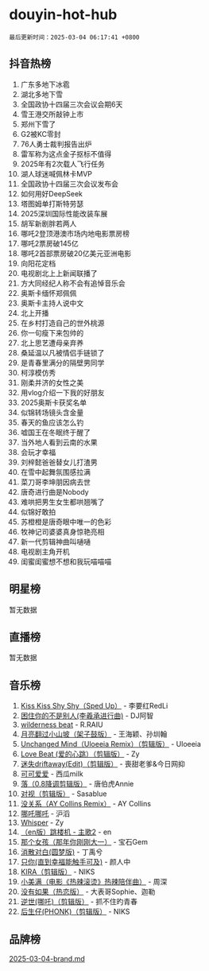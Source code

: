 # douyin-hot-hub

`最后更新时间：2025-03-04 06:17:41 +0800`

## 抖音热榜

1. 广东多地下冰雹
1. 湖北多地下雪
1. 全国政协十四届三次会议会期6天
1. 雪王港交所敲钟上市
1. 郑州下雪了
1. G2被KC零封
1. 76人勇士裁判报告出炉
1. 雷军称为这点金子抠标不值得
1. 2025年有2次载人飞行任务
1. 湖人球迷喊佩林卡MVP
1. 全国政协十四届三次会议发布会
1. 如何用好DeepSeek
1. 塔图姆单打斯特劳瑟
1. 2025深圳国际性能改装车展
1. 胡军新剧胖若两人
1. 哪吒2登顶港澳市场内地电影票房榜
1. 哪吒2票房破145亿
1. 哪吒2首部票房破20亿美元亚洲电影
1. 向阳花定档
1. 电视剧北上上新闻联播了
1. 方大同经纪人称不会有追悼音乐会
1. 奥斯卡缅怀郑佩佩
1. 奥斯卡主持人说中文
1. 北上开播
1. 在乡村打造自己的世外桃源
1. 你一句瘦下来包帅的
1. 北上思艺遭母亲弃养
1. 桑延温以凡被情侣手链锁了
1. 是青春里满分的隔壁男同学
1. 柯淳模仿秀
1. 刚柔并济的女性之美
1. 用vlog介绍一下我的好朋友
1. 2025奥斯卡获奖名单
1. 似锦转场镜头含金量
1. 春天的鱼应该怎么钓
1. 嘘国王在冬眠终于醒了
1. 当外地人看到云南的水果
1. 会玩才幸福
1. 刘梓懿爸爸替女儿打渣男
1. 在雪中起舞氛围感拉满
1. 菜刀哥李坤朋因病去世
1. 唐奇进行曲是Nobody
1. 难哄把男生女生都哄翘嘴了
1. 似锦好敢拍
1. 苏橙橙是唐奇眼中唯一的色彩
1. 牧神记司婆婆真身惊艳亮相
1. 新一代剪辑神曲叫嗵嗵
1. 电视剧主角开机
1. 闺蜜闺蜜想不想和我玩喵喵喵

## 明星榜

暂无数据

## 直播榜

暂无数据

## 音乐榜

1. [Kiss Kiss Shy Shy（Sped Up）](https://sf3-cdn-tos.douyinstatic.com/obj/tos-cn-ve-2774/oYpXDAeGgQK0zfPaji7iKUixpCXFGILeLGmvYA) - 李要红RedLi
1. [困住你的不是别人(李羲承进行曲)](https://sf3-cdn-tos.douyinstatic.com/obj/tos-cn-ve-2774/okWrrVL1iQGZbfHVeCPAe7IaerYfM2jEQi5mNI) - DJ阿智
1. [wilderness beat](https://sf6-cdn-tos.douyinstatic.com/obj/tos-cn-ve-2774/o0oBmODSFCpfFdLRGzAAFC2ah9AIMEQfAOueVE) - R.RAIU
1. [月亮翻过小山坡（架子鼓版）](https://sf3-cdn-tos.douyinstatic.com/obj/tos-cn-ve-2774/oMNeN2LYSVP6MMtoAQFGfeQDeftQqYPEErIl8Y) - 王海颖、孙圳翰
1. [Unchanged Mind（Uloeeia Remix）（剪辑版）](https://sf3-cdn-tos.douyinstatic.com/obj/tos-cn-ve-2774/oIHYu1YfsziJqmggAqBsXOiiI2Y1QB6I61RsMW) - Uloeeia
1. [Love Beat  (爱的心跳）（剪辑版）](https://sf3-cdn-tos.douyinstatic.com/obj/tos-cn-ve-2774/oUlARwvEINIisZ9nCnKMZiYFGfCCYLtDADDBge) - Zy
1. [迷失driftaway(Edit)（剪辑版）](https://sf3-cdn-tos.douyinstatic.com/obj/tos-cn-ve-2774/ogaa1xGNeFO6FCaMgO8PzzAceEI4fBLDMi15H3) - 喪甜老爹&今日网抑
1. [可可爱爱](https://sf3-cdn-tos.douyinstatic.com/obj/tos-cn-ve-2774/0deb1e75aea643b9927ba26aaafa29dd) - 西瓜milk
1. [落（0.8降调剪辑版）](https://sf3-cdn-tos.douyinstatic.com/obj/tos-cn-ve-2774/ociN0WUv3APijBYr6DUmAHmdkZ5MjM6gIF3iA) - 唐伯虎Annie
1. [对视（剪辑版）](https://sf5-hl-cdn-tos.douyinstatic.com/obj/tos-cn-ve-2774/ogKtIhiB0WfAa18F9z3uWODMtZi2ysB1VuAIsQ) - Sasablue
1. [没关系（AY Collins Remix）](https://sf5-hl-cdn-tos.douyinstatic.com/obj/tos-cn-ve-2774/oIBbI5Ghw4zdUCQMJrDEFaAQilZP3EIDSi7MW) - AY Collins
1. [哪吒哪吒](https://sf3-cdn-tos.douyinstatic.com/obj/tos-cn-ve-2774/oUkQCgCDnBanFehFEFQDxCQntAOIfp9gyZYFVo) - 沪滔
1. [Whisper](https://sf3-cdn-tos.douyinstatic.com/obj/tos-cn-ve-2774/oEeYKDxIDCFuArkftgkGqCnG7xZtRC2rEMKBQi) - Zy
1. [（en版）跳楼机 - 主歌2](https://sf3-cdn-tos.douyinstatic.com/obj/tos-cn-ve-2774/oklN6GvgQ2L8DpPeaAGf1gPeyKzjXFwHIwoCZv) - en
1. [那个女孩（那年你刚刚大一）](https://sf3-cdn-tos.douyinstatic.com/obj/tos-cn-ve-2774/o4IZw7TlivwiBBBMA2rIgWrGNIrjFroh6bPqQ) - 宝石Gem
1. [消散对白(圆梦版)](https://sf3-cdn-tos.douyinstatic.com/obj/tos-cn-ve-2774/og4jB5I5IizzoZVAAAzWgBMAsMDWoArfwBOiFs) - 丁禹兮
1. [只你(直到幸福能触手可及)](https://sf3-cdn-tos.douyinstatic.com/obj/tos-cn-ve-2774/o0lBkRDzFTeaVSUz3ZZSCBVtZ5DIMQGfgmEAuE) - 颜人中
1. [KIRA（剪辑版）](https://sf5-hl-cdn-tos.douyinstatic.com/obj/tos-cn-ve-2774/o0Bq3TvdHqOfzihWrHyABMociuMA3Inwsbx9Wi) - NIKS
1. [小美满（电影《热辣滚烫》热辣陪伴曲）](https://sf3-cdn-tos.douyinstatic.com/obj/tos-cn-ve-2774/o0GAn2lSgfZIDUgtevCGDQYnFg4CwnrBaxbTZL) - 周深
1. [没有如果（热恋版）](https://sf3-cdn-tos.douyinstatic.com/obj/tos-cn-ve-2774/o4iETqbxIThtCXlBeV0DfAhZsbCFGhagYupnMx) - 大表哥Sophie、迦勒
1. [逆世(哪吒)（剪辑版）](https://sf3-cdn-tos.douyinstatic.com/obj/tos-cn-ve-2774/oMIEZAfEogrLnzfDWMBiZKCWuXIUFLtRDsOFWs) - 抓不住旳青春
1. [后生仔(PHONK)（剪辑版）](https://sf3-cdn-tos.douyinstatic.com/obj/tos-cn-ve-2774/o0TzmfumdQAJ1aGG9F5LfTXIYeGcqYKRPAeFdJ) - NIKS

## 品牌榜

[2025-03-04-brand.md](2025-03-04-brand.md)
